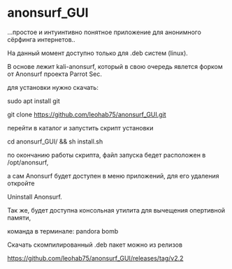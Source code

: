 # anonsurf_GUI


...простое и интуинтивно понятное приложение для анонимного сёрфинга интернетов..

На данный момент доступно только для .deb систем (linux).

В основе лежит kali-anonsurf, который в свою очередь явлется форком от Anonsurf проекта Parrot Sec.

для установки нужно скачать:

sudo apt install git

git clone https://github.com/leohab75/anonsurf_GUI.git

перейти в каталог и запустить скрипт установки

cd anonsurf_GUI/ && sh install.sh

по окончанию работы скрипта, файл запуска бедет расположен в /opt/anonsurf, 

а сам Anonsurf будет доступен в меню приложений, для его удаления откройте

Uninstall Anonsurf.

Так же, будет доступна консольная утилита для вычещения опертивной памяти,

команда в терминале: pandora bomb

Скачать скомпилированный .deb пакет можно из релизов 

https://github.com/leohab75/anonsurf_GUI/releases/tag/v2.2



